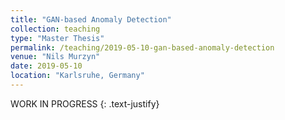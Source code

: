 ```yaml
---
title: "GAN-based Anomaly Detection"
collection: teaching
type: "Master Thesis"
permalink: /teaching/2019-05-10-gan-based-anomaly-detection
venue: "Nils Murzyn"
date: 2019-05-10
location: "Karlsruhe, Germany"
---
```


WORK IN PROGRESS
{: .text-justify}
